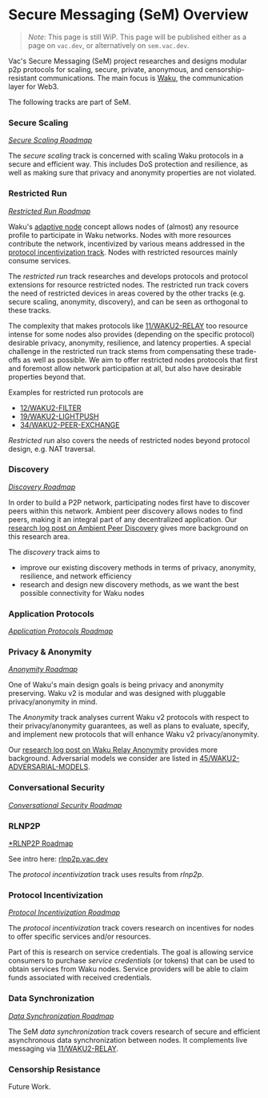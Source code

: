 
# Secure Messaging (SeM) Overview

> *Note*: This page is still WiP.
This page will be published either as a page on `vac.dev`,
or alternatively on `sem.vac.dev`.

Vac's Secure Messaging (SeM) project researches and designs
modular p2p protocols for scaling, secure, private, anonymous, and censorship-resistant communications.
The main focus is [Waku](https://waku.org), the communication layer for Web3.

The following tracks are part of SeM.

### Secure Scaling

[*Secure Scaling Roadmap*](https://github.com/vacp2p/research/issues/154)

The *secure scaling* track is concerned with scaling Waku protocols in a secure and efficient way.
This includes DoS protection and resilience, as well as making sure that privacy and anonymity properties are not violated.

### Restricted Run

[*Restricted Run Roadmap*](https://github.com/vacp2p/research/issues/153)

Waku's [adaptive node](https://rfc.vac.dev/spec/30/) concept allows nodes of (almost) any resource profile to participate in Waku networks.
Nodes with more resources contribute the network, incentivized by various means addressed in the [protocol incentivization track](#protocol_incentivization).
Nodes with restricted resources mainly consume services.

The *restricted run* track researches and develops protocols and protocol extensions for resource restricted nodes.
The restricted run track covers the need of restricted devices in areas covered by the other tracks (e.g. secure scaling, anonymity, discovery),
and can be seen as orthogonal to these tracks.

The complexity that makes protocols like [11/WAKU2-RELAY](https://rfc.vac.dev/spec/11/)
too resource intense for some nodes also provides (depending on the specific protocol)
desirable privacy, anonymity, resilience, and latency properties.
A special challenge in the restricted run track stems from compensating these trade-offs as well as possible.
We aim to offer restricted nodes protocols that first and foremost allow network participation at all,
but also have desirable properties beyond that.

Examples for restricted run protocols are

* [12/WAKU2-FILTER](https://rfc.vac.dev/spec/12/)
* [19/WAKU2-LIGHTPUSH](https://rfc.vac.dev/spec/19/)
* [34/WAKU2-PEER-EXCHANGE](https://rfc.vac.dev/spec/34/)

*Restricted run* also covers the needs of restricted nodes beyond protocol design, e.g. NAT traversal.

### Discovery

[*Discovery Roadmap*](https://github.com/vacp2p/research/issues/116)

In order to build a P2P network,
participating nodes first have to discover peers within this network.
Ambient peer discovery allows nodes to find peers, making it an integral part of any decentralized application.
Our [research log post on Ambient Peer Discovery](https://vac.dev/wakuv2-apd) gives more background on this research area.

The *discovery* track aims to

* improve our existing discovery methods in terms of privacy, anonymity, resilience, and network efficiency
* research and design new discovery methods, as we want the best possible connectivity for Waku nodes

### Application Protocols

[*Application Protocols Roadmap*](https://github.com/vacp2p/research/issues/165)

### Privacy & Anonymity

[*Anonymity Roadmap*](https://github.com/vacp2p/research/issues/107)

One of Waku's main design goals is being privacy and anonymity preserving.
Waku v2 is modular and was designed with pluggable privacy/anonymity in mind.

The *Anonymity* track analyses current Waku v2 protocols with respect to their privacy/anonymity guarantees,
as well as plans to evaluate, specify, and implement new protocols that will enhance Waku v2 privacy/anonymity.

Our [research log post on Waku Relay Anonymity](https://vac.dev/wakuv2-apd) provides more background.
Adversarial models we consider are listed in [45/WAKU2-ADVERSARIAL-MODELS](https://rfc.vac.dev/spec/45/).

### Conversational Security

[*Conversational Security Roadmap*](https://github.com/vacp2p/research/issues/169)

### RLNP2P

[*RLNP2P Roadmap](https://github.com/vacp2p/research/issues/179)

See intro here: [rlnp2p.vac.dev](https://rlnp2p.vac.dev/)

The *protocol incentivization* track uses results from *rlnp2p*.

### Protocol Incentivization

[*Protocol Incentivization Roadmap*](https://github.com/vacp2p/research/issues/171)

The *protocol incentivization* track covers research on incentives for nodes to offer specific services and/or resources.

Part of this is research on service credentials.
The goal is allowing service consumers to purchase *service credentials* (or tokens) that can be used to obtain services from Waku nodes.
Service providers will be able to claim funds associated with received credentials.

### Data Synchronization

[*Data Synchronization Roadmap*](https://github.com/vacp2p/research/issues/170)

The SeM *data synchronization* track covers research of secure and efficient asynchronous data synchronization between nodes.
It complements live messaging via [11/WAKU2-RELAY](11/WAKU2-RELAY).

### Censorship Resistance

Future Work.
